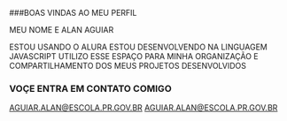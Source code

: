 ###BOAS VINDAS AO MEU PERFIL

MEU NOME E ALAN AGUIAR

ESTOU USANDO O ALURA
ESTOU DESENVOLVENDO NA LINGUAGEM JAVASCRIPT
UTILIZO ESSE ESPAÇO PARA MINHA ORGANIZAÇÃO E COMPARTILHAMENTO DOS MEUS PROJETOS DESENVOLVIDOS

### VOÇE ENTRA EM CONTATO COMIGO

AGUIAR.ALAN@ESCOLA.PR.GOV.BR
AGUIAR.ALAN@ESCOLA.PR.GOV.BR
